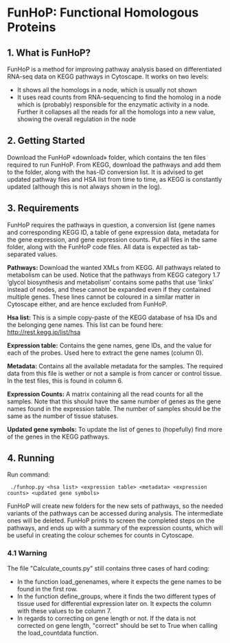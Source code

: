 FunHoP: Functional Homologous Proteins
======================================

## 1. What is FunHoP?
FunHoP is a method for improving pathway analysis based on differentiated RNA-seq data on KEGG pathways in Cytoscape. It works on two levels: 
* It shows all the homologs in a node, which is usually not shown
* It uses read counts from RNA-sequencing to find the homolog in a node which is (probably) responsible for the enzymatic activity in a node. 
	   Further it collapses all the reads for all the homologs into a new value, showing the overall regulation in the node 

## 2. Getting Started
Download the FunHoP «download» folder, which contains the ten files required to run FunHoP. 
From KEGG, download the pathways and add them to the folder, along with the has-ID conversion list. It is advised to get updated pathway files and HSA list from time to time, as KEGG is constantly updated (although this is not always shown in the log). 

## 3. Requirements
FunHoP requires the pathways in question, a conversion list (gene names and corresponding KEGG ID, a table of gene expression data, metadata for the gene expression, and gene expression counts. Put all files in the same folder, along with the FunHoP code files. 
All data is expected as tab-separated values. 

**Pathways:** Download the wanted XMLs from KEGG. All pathways related to metabolism can be used. Notice that the pathways from KEGG category 1.7 ‘glycol biosynthesis and metabolism’ contains some paths that use ‘links’ instead of nodes, and these cannot be expanded even if they contained multiple genes. These lines cannot be coloured in a similar matter in Cytoscape either, and are hence excluded from FunHoP. 


**Hsa list:** This is a simple copy-paste of the KEGG database of hsa IDs and the belonging gene names. This list can be found here: http://rest.kegg.jp/list/hsa


**Expression table:** Contains the gene names, gene IDs, and the value for each of the probes. Used here to extract the gene names (column 0).


**Metadata:** Contains all the available metadata for the samples. The required data from this file is wether or not a sample is from cancer or control tissue. In the test files, this is found in column 6. 


**Expression Counts:** A matrix containing all the read counts for all the samples. Note that this should have the same number of genes as the gene names found in the expression table. The number of samples should be the same as the number of tissue statuses. 


**Updated gene symbols:** To update the list of genes to (hopefully) find more of the genes in the KEGG pathways. 


## 4. Running
Run command:
```
 ./funhop.py <hsa list> <expression table> <metadata> <expression counts> <updated gene symbols>
```
FunHoP will create new folders for the new sets of pathways, so the needed variants of the pathways can be accessed during analysis. The intermediate ones will be deleted. FunHoP prints to screen the completed steps on the pathways, and ends up with a summary of the expression counts, which will be useful in creating the colour schemes for counts in Cytoscape.   

### 4.1 Warning
The file "Calculate_counts.py" still contains three cases of hard coding:
* In the function load_genenames, where it expects the gene names to be found in the first row. 
* In the function define_groups, where it finds the two different types of tissue used for differential expression later on. It expects the column with these values to be column 7. 
* In regards to correcting on gene length or not. If the data is not corrected on gene length, "correct" should be set to True when calling the load_countdata function. 




